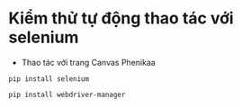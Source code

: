 # Kiểm thử tự động thao tác với selenium
- Thao tác với trang Canvas Phenikaa
```
pip install selenium
```
```
pip install webdriver-manager
```
